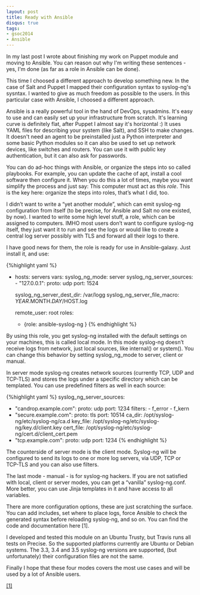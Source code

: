 ```yaml
---
layout: post
title: Ready with Ansible
disqus: true
tags:
- gsoc2014
- Ansible
---
```

In my last post I wrote about finishing my work on  Puppet module and
moving to Ansible. You can reason out why I'm writing these sentences -
yes, I'm done (as far as a role in Ansible can be done).

This time I choosed a different approach to develop something new. In
the case of Salt and Puppet I mapped their configuration syntax to
syslog-ng's sysntax. I wanted to give as much freedom as possible to
the users. In this particular case with Ansible, I choosed a different
approach.

Ansible is a really powerful tool in the hand of DevOps, sysadmins.
It's easy to use and can easily set up your infrastructure from
scratch. It's learning curve is definitely flat, after Puppet I almost
say it's horizontal :) It uses YAML files for describing your system
(like Salt), and SSH to make changes. It doesn't need an agent to be
preinstalled just a Python interpreter and some basic Python modules so
it can also be used to set up network devices, like switches and
routers. You can use it with public key authentication, but it can also
ask for passwords.

You can do ad-hoc things with Ansible, or organize the steps into so
called playbooks. For example, you can update the cache of apt, install
a cool software then configure it. When you do this a lot of times,
maybe you want simplify the process and just say: This computer must
act as this _role_. This is the key here: organize the steps into
roles, that’s what I did, too.

I didn’t want to write a “yet another module”, which can emit syslog-ng
configuration from itself (to be precise, for Ansible and Salt no one
existed, by now). I wanted to write some high level stuff, a role,
which can be assigned to computers. IMHO most users don’t want to
configure syslog-ng itself, they just want it to run and see the logs
or would like to create a central log server possibly with TLS and
forward all their logs to there.

I have good news for them, the role is ready for use in Ansible-galaxy. Just install it, and use:

{%highlight yaml %}
- hosts: servers
  vars:
    syslog_ng_mode: server
    syslog_ng_server_sources:
      - "127.0.0.1":
          proto: udp
          port: 1524

    syslog_ng_server_dest_dir: /var/logg
    syslog_ng_server_file_macro: $YEAR.$MONTH.$DAY/$HOST.log

  remote_user: root
  roles:
    - {role: ansible-syslog-ng }
{% endhighlight %}

By using this role, you get syslog-ng  installed with the default
settings on your machines, this is called local mode. In this mode
syslog-ng doesn’t receive logs from network, just local sources, like
internal() or system(). You can change this behavior by setting
syslog_ng_mode to server, client or manual.

In server mode syslog-ng creates network sources (currently TCP, UDP
and TCP-TLS) and stores the logs under a specific directory which can
be templated. You can use predefined filters as well in each source:

{%highlight yaml %}
syslog_ng_server_sources:
 - "candrop.example.com":
     proto: udp
     port: 1234
     filters:
       - f_error
       - f_kern
 - "secure.example.com":
     proto: tls
     port: 10514
     ca_dir: /opt/syslog-ng/etc/syslog-ng/ca.d
     key_file: /opt/syslog-ng/etc/syslog-ng/key.d/client.key
     cert_file: /opt/syslog-ng/etc/syslog-ng/cert.d/client_cert.pem
 - "tcp.example.com":
     proto: udp
     port: 1234
{% endhighlight %}

The counterside of server mode is the client mode. Syslog-ng will be
configured to send its logs to one or more log servers, via UDP, TCP or
TCP-TLS and you can also use filters.

The last mode - manual - is for syslog-ng hackers. If you are not
satisfied with local, client or server modes, you can get a “vanilla”
syslog-ng.conf. More better, you can use Jinja templates in it and have
access to all variables.

There are more configuration options, these are just scratching the
surface. You can add includes, set where to place logs, force Ansible
to check the generated syntax before reloading syslog-ng, and so on.
You can find the code and documentation here [1].

I developed and tested this module on an Ubuntu Trusty, but Travis runs
all tests on Precise. So the supported platforms currently are Ubuntu
or Debian systems. The 3.3, 3.4 and 3.5 syslog-ng versions are
supported, (but unfortunately) their configuration files are not the
same.

Finally I hope that these four modes covers the most use cases and will
be used by a lot of Ansible users. 

[[1]](https://github.com/ihrwein/ansible-syslog-ng)
